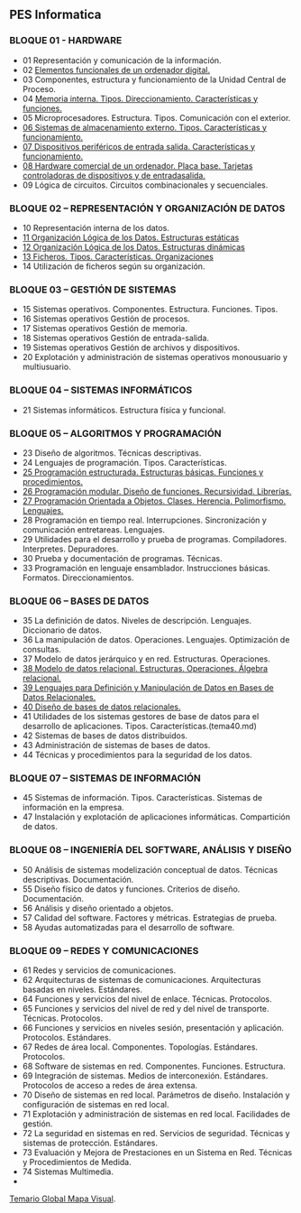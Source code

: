 ## PES Informatica

### BLOQUE 01 - HARDWARE
- 01 Representación y comunicación de la información.
- 02 [Elementos funcionales de un ordenador digital.](tema2.md)
- 03 Componentes, estructura y funcionamiento de la Unidad Central de Proceso.
- 04 [Memoria interna. Tipos. Direccionamiento. Características y funciones.](tema4.md)
- 05 Microprocesadores. Estructura. Tipos. Comunicación con el exterior.
- [06 Sistemas de almacenamiento externo. Tipos. Características y funcionamiento.](tema6.md)
- [07 Dispositivos periféricos de entrada salida. Características y funcionamiento.](tema7.md)
- [08 Hardware comercial de un ordenador. Placa base. Tarjetas controladoras de dispositivos y de entradasalida.](tema8.md)
- 09 Lógica de circuitos. Circuitos combinacionales y secuenciales.

### BLOQUE 02 – REPRESENTACIÓN Y ORGANIZACIÓN DE DATOS
- 10 Representación interna de los datos.
- [11 Organización Lógica de los Datos. Estructuras estáticas](tema11.md)
- [12 Organización Lógica de los Datos. Estructuras dinámicas](tema12.md)
- [13 Ficheros. Tipos. Características. Organizaciones](tema13.md)
- 14 Utilización de ficheros según su organización.

### BLOQUE 03 – GESTIÓN DE SISTEMAS
- 15 Sistemas operativos. Componentes. Estructura. Funciones. Tipos.
- 16 Sistemas operativos Gestión de procesos.
- 17 Sistemas operativos Gestión de memoria.
- 18 Sistemas operativos Gestión de entrada-salida.
- 19 Sistemas operativos Gestión de archivos y dispositivos.
- 20 Explotación y administración de sistemas operativos monousuario y multiusuario.

### BLOQUE 04 – SISTEMAS INFORMÁTICOS
- 21 Sistemas informáticos. Estructura física y funcional.

### BLOQUE 05 – ALGORITMOS Y PROGRAMACIÓN
-  23 Diseño de algoritmos. Técnicas descriptivas.
-  24 Lenguajes de programación. Tipos. Características.
-  [25 Programación estructurada. Estructuras básicas. Funciones y procedimientos.](tema25.md)
-  [26 Programación modular. Diseño de funciones. Recursividad. Librerías.](tema26.md)
-  [27 Programación Orientada a Objetos. Clases. Herencia. Polimorfismo. Lenguajes.](tema27.md)
-  28 Programación en tiempo real. Interrupciones. Sincronización y comunicación entretareas. Lenguajes.
-  29 Utilidades para el desarrollo y prueba de programas. Compiladores. Interpretes. Depuradores.
-  30 Prueba y documentación de programas. Técnicas.
-  33 Programación en lenguaje ensamblador. Instrucciones básicas. Formatos. Direccionamientos.

### BLOQUE 06 – BASES DE DATOS
-  35 La definición de datos. Niveles de descripción. Lenguajes. Diccionario de datos.
-  36 La manipulación de datos. Operaciones. Lenguajes. Optimización de consultas.
-  37 Modelo de datos jerárquico y en red. Estructuras. Operaciones.
-  [38 Modelo de datos relacional. Estructuras. Operaciones. Álgebra relacional.](tema38.md)
-  [39 Lenguajes para Definición y Manipulación de Datos en Bases de Datos Relacionales.](tema39.md)
-  [40 Diseño de bases de datos relacionales.](tema40.md)
-  41 Utilidades de los sistemas gestores de base de datos para el desarrollo de aplicaciones. Tipos. Características.(tema40.md)
-  42 Sistemas de bases de datos distribuidos.
-  43 Administración de sistemas de bases de datos.
-  44 Técnicas y procedimientos para la seguridad de los datos.

### BLOQUE 07 – SISTEMAS DE INFORMACIÓN
-  45 Sistemas de información. Tipos. Características. Sistemas de información en la empresa.
-  47 Instalación y explotación de aplicaciones informáticas. Compartición de datos.

### BLOQUE 08 – INGENIERÍA DEL SOFTWARE, ANÁLISIS Y DISEÑO
-  50 Análisis de sistemas modelización conceptual de datos. Técnicas descriptivas. Documentación.
-  55 Diseño físico de datos y funciones. Criterios de diseño. Documentación.
-  56 Análisis y diseño orientado a objetos.
-  57 Calidad del software. Factores y métricas. Estrategias de prueba.
-  58 Ayudas automatizadas para el desarrollo de software.

### BLOQUE 09 – REDES Y COMUNICACIONES
-  61 Redes y servicios de comunicaciones.
-  62 Arquitecturas de sistemas de comunicaciones. Arquitecturas basadas en niveles. Estándares.
-  64 Funciones y servicios del nivel de enlace. Técnicas. Protocolos.
-  65 Funciones y servicios del nivel de red y del nivel de transporte. Técnicas. Protocolos.
-  66 Funciones y servicios en niveles sesión, presentación y aplicación. Protocolos. Estándares.
-  67 Redes de área local. Componentes. Topologías. Estándares. Protocolos.
-  68 Software de sistemas en red. Componentes. Funciones. Estructura.
-  69 Integración de sistemas. Medios de interconexión. Estándares. Protocolos de acceso a redes de área extensa.
-  70 Diseño de sistemas en red local. Parámetros de diseño. Instalación y configuración de sistemas en red local.
-  71 Explotación y administración de sistemas en red local. Facilidades de gestión.
-  72 La seguridad en sistemas en red. Servicios de seguridad. Técnicas y sistemas de protección. Estándares.
-  73 Evaluación y Mejora de Prestaciones en un Sistema en Red. Técnicas y Procedimientos de Medida.
-  74 Sistemas Multimedia.
-  
[Temario Global Mapa Visual](temasmap.html).